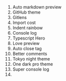 1. Auto markdown preview
2. GitHub theme
3. Gitlens
4. Import cost
5. Indent rainbow
6. Console log
7. Typescript Hero
8. Love preview
9. Auto close tag
10. Better comments
11. Tokyo night theme
12. One dark pro theme 
13. Super console log
14. 
